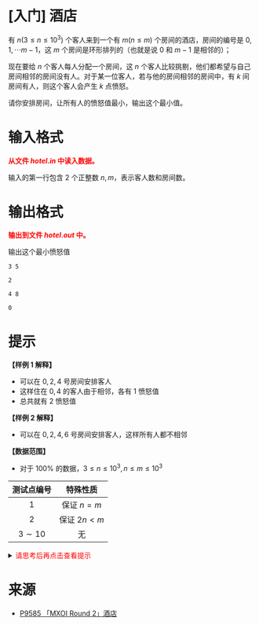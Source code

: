 # [入门] 酒店

有 $n(3 \leq n \leq 10^3)$ 个客人来到一个有 $m(n \leq m)$ 个房间的酒店，房间的编号是 $0, 1, \cdots m-1$，这 $m$ 个房间是环形排列的（也就是说 $0$ 和 $m-1$ 是相邻的）；

现在要给 $n$ 个客人每人分配一个房间，这 $n$ 个客人比较挑剔，他们都希望与自己房间相邻的房间没有人。对于某一位客人，若与他的房间相邻的房间中，有 $k$ 间房间有人，则这个客人会产生 $k$ 点愤怒。

请你安排房间，让所有人的愤怒值最小，输出这个最小值。

# 输入格式
**<font color="#FF0000">从文件 $hotel.in$ 中读入数据。</font>**

输入的第一行包含 $2$ 个正整数 $n, m$，表示客人数和房间数。


# 输出格式
**<font color="#FF0000">输出到文件 $hotel.out$ 中。</font>**

输出这个最小愤怒值

```input1
3 5
```

```output1
2
```

```input2
4 8
```

```output2
0
```

# 提示

**【样例 1 解释】**
- 可以在 $0, 2, 4$ 号房间安排客人
- 这样住在 $0, 4$ 的客人由于相邻，各有 $1$ 愤怒值
- 总共就有 2 愤怒值

**【样例 2 解释】**
- 可以在 $0, 2, 4, 6$ 号房间安排客人，这样所有人都不相邻

**【数据范围】**
- 对于 $100\%$ 的数据，$3 \leq n \leq 10^3, n \leq m \leq 10^3$

|测试点编号|特殊性质|
|:---:|:---:|
|$1$|保证 $n=m$|
|$2$|保证 $2n < m$|
|$3\sim10$|无|

<details>
<summary><font color="#FF0000">请思考后再点击查看提示</font></summary>

</details>

# 来源
* [P9585 「MXOI Round 2」酒店](https://www.luogu.com.cn/problem/P9585)